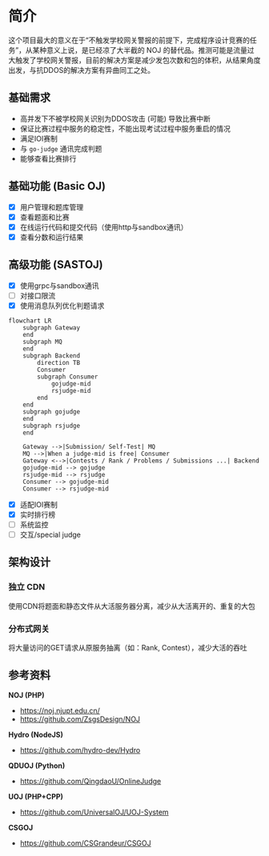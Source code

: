 # 简介

这个项目最大的意义在于“不触发学校网关警报的前提下，完成程序设计竞赛的任务”，从某种意义上说，是已经凉了大半截的 NOJ 的替代品。推测可能是流量过大触发了学校网关警报，目前的解决方案是减少发包次数和包的体积，从结果角度出发，与抗DDOS的解决方案有异曲同工之处。

## 基础需求

- 高并发下不被学校网关识别为DDOS攻击 (可能) 导致比赛中断
- 保证比赛过程中服务的稳定性，不能出现考试过程中服务重启的情况
- 满足IOI赛制
- 与 `go-judge` 通讯完成判题
- 能够查看比赛排行

## 基础功能 (Basic OJ)

- [x] 用户管理和题库管理
- [x] 查看题面和比赛
- [x] 在线运行代码和提交代码（使用http与sandbox通讯）
- [x] 查看分数和运行结果

## 高级功能 (SASTOJ)

- [x] 使用grpc与sandbox通讯
- [ ] 对接口限流
- [x] 使用消息队列优化判题请求

```mermaid
flowchart LR
    subgraph Gateway
    end
    subgraph MQ
    end
    subgraph Backend
        direction TB
        Consumer
        subgraph Consumer
            gojudge-mid
            rsjudge-mid
        end
    end
    subgraph gojudge
    end
    subgraph rsjudge
    end

    Gateway -->|Submission/ Self-Test| MQ
    MQ -->|When a judge-mid is free| Consumer
    Gateway <-->|Contests / Rank / Problems / Submissions ...| Backend
    gojudge-mid --> gojudge
    rsjudge-mid --> rsjudge
    Consumer --> gojudge-mid
    Consumer --> rsjudge-mid
```

- [x] 适配IOI赛制
- [x] 实时排行榜
- [ ] 系统监控
- [ ] 交互/special judge

## 架构设计

### 独立 CDN

使用CDN将题面和静态文件从大活服务器分离，减少从大活离开的、重复的大包

### 分布式网关

将大量访问的GET请求从原服务抽离（如：Rank, Contest），减少大活的吞吐

## 参考资料

**NOJ (PHP)**

- <https://noj.njupt.edu.cn/>
- <https://github.com/ZsgsDesign/NOJ>

**Hydro (NodeJS)**

- <https://github.com/hydro-dev/Hydro>

**QDUOJ (Python)**

- <https://github.com/QingdaoU/OnlineJudge>

**UOJ (PHP+CPP)**

- <https://github.com/UniversalOJ/UOJ-System>

**CSGOJ**

- <https://github.com/CSGrandeur/CSGOJ>
